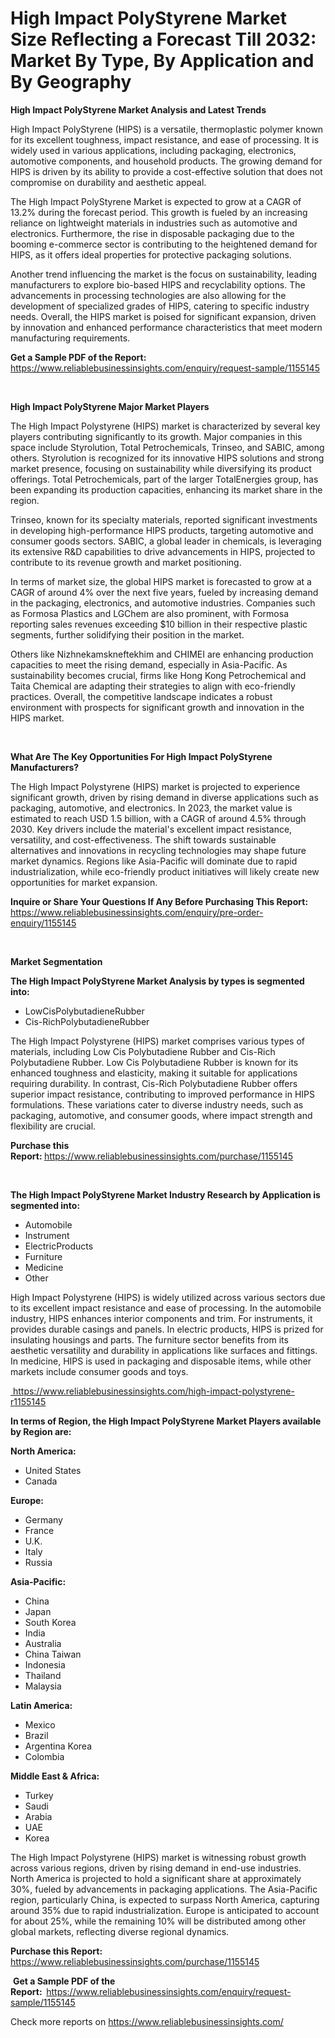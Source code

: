 <p><h1>High Impact PolyStyrene Market Size Reflecting a Forecast Till 2032: Market By Type, By Application and By Geography</h1></p><p><strong>High Impact PolyStyrene Market Analysis and Latest Trends</strong></p>
<p><p>High Impact PolyStyrene (HIPS) is a versatile, thermoplastic polymer known for its excellent toughness, impact resistance, and ease of processing. It is widely used in various applications, including packaging, electronics, automotive components, and household products. The growing demand for HIPS is driven by its ability to provide a cost-effective solution that does not compromise on durability and aesthetic appeal.</p><p>The High Impact PolyStyrene Market is expected to grow at a CAGR of 13.2% during the forecast period. This growth is fueled by an increasing reliance on lightweight materials in industries such as automotive and electronics. Furthermore, the rise in disposable packaging due to the booming e-commerce sector is contributing to the heightened demand for HIPS, as it offers ideal properties for protective packaging solutions.</p><p>Another trend influencing the market is the focus on sustainability, leading manufacturers to explore bio-based HIPS and recyclability options. The advancements in processing technologies are also allowing for the development of specialized grades of HIPS, catering to specific industry needs. Overall, the HIPS market is poised for significant expansion, driven by innovation and enhanced performance characteristics that meet modern manufacturing requirements.</p></p>
<p><strong>Get a Sample PDF of the Report:&nbsp;</strong> <a href="https://www.reliablebusinessinsights.com/enquiry/request-sample/1155145?utm_campaign=2446&utm_medium=2&utm_source=Github&utm_content=ia&utm_term=31032025&utm_id=high-impact-polystyrene">https://www.reliablebusinessinsights.com/enquiry/request-sample/1155145</a></p>
<p>&nbsp;</p>
<p><strong>High Impact PolyStyrene Major Market Players</strong></p>
<p><p>The High Impact Polystyrene (HIPS) market is characterized by several key players contributing significantly to its growth. Major companies in this space include Styrolution, Total Petrochemicals, Trinseo, and SABIC, among others. Styrolution is recognized for its innovative HIPS solutions and strong market presence, focusing on sustainability while diversifying its product offerings. Total Petrochemicals, part of the larger TotalEnergies group, has been expanding its production capacities, enhancing its market share in the region.</p><p>Trinseo, known for its specialty materials, reported significant investments in developing high-performance HIPS products, targeting automotive and consumer goods sectors. SABIC, a global leader in chemicals, is leveraging its extensive R&D capabilities to drive advancements in HIPS, projected to contribute to its revenue growth and market positioning.</p><p>In terms of market size, the global HIPS market is forecasted to grow at a CAGR of around 4% over the next five years, fueled by increasing demand in the packaging, electronics, and automotive industries. Companies such as Formosa Plastics and LGChem are also prominent, with Formosa reporting sales revenues exceeding $10 billion in their respective plastic segments, further solidifying their position in the market. </p><p>Others like Nizhnekamskneftekhim and CHIMEI are enhancing production capacities to meet the rising demand, especially in Asia-Pacific. As sustainability becomes crucial, firms like Hong Kong Petrochemical and Taita Chemical are adapting their strategies to align with eco-friendly practices. Overall, the competitive landscape indicates a robust environment with prospects for significant growth and innovation in the HIPS market.</p></p>
<p>&nbsp;</p>
<p><strong>What Are The Key Opportunities For High Impact PolyStyrene Manufacturers?</strong></p>
<p><p>The High Impact Polystyrene (HIPS) market is projected to experience significant growth, driven by rising demand in diverse applications such as packaging, automotive, and electronics. In 2023, the market value is estimated to reach USD 1.5 billion, with a CAGR of around 4.5% through 2030. Key drivers include the material's excellent impact resistance, versatility, and cost-effectiveness. The shift towards sustainable alternatives and innovations in recycling technologies may shape future market dynamics. Regions like Asia-Pacific will dominate due to rapid industrialization, while eco-friendly product initiatives will likely create new opportunities for market expansion.</p></p>
<p><strong>Inquire or Share Your Questions If Any Before Purchasing This Report:</strong> <a href="https://www.reliablebusinessinsights.com/enquiry/pre-order-enquiry/1155145?utm_campaign=2446&utm_medium=2&utm_source=Github&utm_content=ia&utm_term=31032025&utm_id=high-impact-polystyrene">https://www.reliablebusinessinsights.com/enquiry/pre-order-enquiry/1155145</a></p>
<p>&nbsp;</p>
<p><strong>Market Segmentation</strong></p>
<p><strong>The High Impact PolyStyrene Market Analysis by types is segmented into:</strong></p>
<p><ul><li>LowCisPolybutadieneRubber</li><li>Cis-RichPolybutadieneRubber</li></ul></p>
<p><p>The High Impact Polystyrene (HIPS) market comprises various types of materials, including Low Cis Polybutadiene Rubber and Cis-Rich Polybutadiene Rubber. Low Cis Polybutadiene Rubber is known for its enhanced toughness and elasticity, making it suitable for applications requiring durability. In contrast, Cis-Rich Polybutadiene Rubber offers superior impact resistance, contributing to improved performance in HIPS formulations. These variations cater to diverse industry needs, such as packaging, automotive, and consumer goods, where impact strength and flexibility are crucial.</p></p>
<p><strong>Purchase this Report:&nbsp;</strong><a href="https://www.reliablebusinessinsights.com/purchase/1155145?utm_campaign=2446&utm_medium=2&utm_source=Github&utm_content=ia&utm_term=31032025&utm_id=high-impact-polystyrene">https://www.reliablebusinessinsights.com/purchase/1155145</a></p>
<p>&nbsp;</p>
<p><strong>The High Impact PolyStyrene Market Industry Research by Application is segmented into:</strong></p>
<p><ul><li>Automobile</li><li>Instrument</li><li>ElectricProducts</li><li>Furniture</li><li>Medicine</li><li>Other</li></ul></p>
<p><p>High Impact Polystyrene (HIPS) is widely utilized across various sectors due to its excellent impact resistance and ease of processing. In the automobile industry, HIPS enhances interior components and trim. For instruments, it provides durable casings and panels. In electric products, HIPS is prized for insulating housings and parts. The furniture sector benefits from its aesthetic versatility and durability in applications like surfaces and fittings. In medicine, HIPS is used in packaging and disposable items, while other markets include consumer goods and toys.</p></p>
<p><a href="https://www.reliablebusinessinsights.com/high-impact-polystyrene-r1155145?utm_campaign=2446&utm_medium=2&utm_source=Github&utm_content=ia&utm_term=31032025&utm_id=high-impact-polystyrene">&nbsp;https://www.reliablebusinessinsights.com/high-impact-polystyrene-r1155145</a></p>
<p><strong>In terms of Region, the High Impact PolyStyrene Market Players available by Region are:</strong></p>
<p>
    <p> <strong> North America: </strong>
        <ul>
            <li>United States</li>
            <li>Canada</li>
        </ul>
        </p> 
    <p> <strong> Europe: </strong>
        <ul>
            <li>Germany</li>
            <li>France</li>
            <li>U.K.</li>
            <li>Italy</li>
            <li>Russia</li>
        </ul>
        </p> 
    <p> <strong> Asia-Pacific: </strong>
        <ul>
            <li>China</li>
            <li>Japan</li>
            <li>South Korea</li>
            <li>India</li>
            <li>Australia</li>
            <li>China Taiwan</li>
            <li>Indonesia</li>
            <li>Thailand</li>
            <li>Malaysia</li>
        </ul>
        </p> 
    <p> <strong> Latin America: </strong>
        <ul>
            <li>Mexico</li>
            <li>Brazil</li>
            <li>Argentina Korea</li>
            <li>Colombia</li>
        </ul>
        </p> 
    <p> <strong> Middle East & Africa: </strong>
        <ul>
            <li>Turkey</li>
            <li>Saudi</li>
            <li>Arabia</li>
            <li>UAE</li>
            <li>Korea</li>
        </ul>
    </p>
    </p>
<p><p>The High Impact Polystyrene (HIPS) market is witnessing robust growth across various regions, driven by rising demand in end-use industries. North America is projected to hold a significant share at approximately 30%, fueled by advancements in packaging applications. The Asia-Pacific region, particularly China, is expected to surpass North America, capturing around 35% due to rapid industrialization. Europe is anticipated to account for about 25%, while the remaining 10% will be distributed among other global markets, reflecting diverse regional dynamics.</p></p>
<p><strong>Purchase this Report: </strong><a href="https://www.reliablebusinessinsights.com/purchase/1155145?utm_campaign=2446&utm_medium=2&utm_source=Github&utm_content=ia&utm_term=31032025&utm_id=high-impact-polystyrene">https://www.reliablebusinessinsights.com/purchase/1155145</a></p>
<p>&nbsp;<strong>Get a Sample PDF of the Report:&nbsp;&nbsp;</strong><a href="https://www.reliablebusinessinsights.com/enquiry/request-sample/1155145?utm_campaign=2446&utm_medium=2&utm_source=Github&utm_content=ia&utm_term=31032025&utm_id=high-impact-polystyrene">https://www.reliablebusinessinsights.com/enquiry/request-sample/1155145</a></p>
<p><strong></strong></p>
<p>Check more reports on <a href="https://www.reliablebusinessinsights.com/?utm_campaign=2446&utm_medium=2&utm_source=Github&utm_content=ia&utm_term=31032025&utm_id=high-impact-polystyrene">https://www.reliablebusinessinsights.com/</a></p>